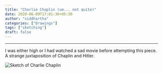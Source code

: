 ```yaml
---
title: "Charlie Chaplin (um... not quite)"
date: 2020-06-09T17:01:36+05:30
author: "siddhartha"
categories: ["Drawings"]
tags: ["sketching"]
draft: false
---
```


--------------------

I was either high or I had watched a sad movie before attempting this piece. A strange juxtaposition of Chaplin and Hitler.

![Sketch of Charlie Chaplin](/images/Charlie_Chaplin.webp#center "Sketch of Charlie Chaplin")
